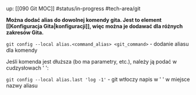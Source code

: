 up: [[090 Git MOC]]
#status/in-progress 
#tech-area/git 

**Można dodać alias do dowolnej komendy gita. Jest to element [[Konfiguracja Gita|konfiguracji]], więc można je dodawać dla różnych zakresów Gita.**


`git config --local alias.<command_alias> <git_command>` - dodanie aliasu dla komendy

Jeśli komenda jest dłuższa (bo ma parametry, etc.), należy ją podać w cudzysłowach ' ':

`git config --local alias.last 'log -1'` - git wtłoczy napis w ' ' w miejsce nazwy aliasu